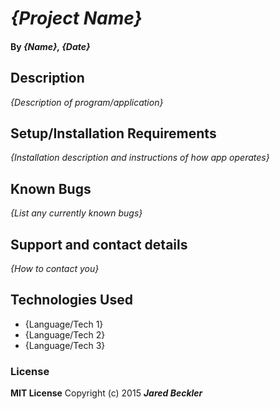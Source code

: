 # _{Project Name}_

#### By _**{Name}**, {Date}_

## Description

_{Description of program/application}_

## Setup/Installation Requirements

_{Installation description and instructions of how app operates}_

## Known Bugs

_{List any currently known bugs}_

## Support and contact details

_{How to contact you}_

## Technologies Used

* {Language/Tech 1}
* {Language/Tech 2}
* {Language/Tech 3}

### License

**MIT License** Copyright (c) 2015 **_Jared Beckler_**
